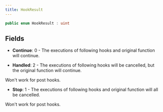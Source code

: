 ```yaml
---
title: HookResult
---
```


```csharp
public enum HookResult : uint
```

## Fields

- **Continue**: 0 - The executions of following hooks and original function will continue.


- **Handled**: 2 - The executions of following hooks will be cancelled, but the original function will continue.

Won't work for post hooks.


- **Stop**: 1 - The executions of following hooks and original function will all be cancelled.

Won't work for post hooks.



